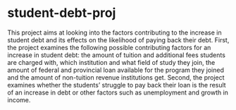 # student-debt-proj
This project aims at looking into the factors contributing to the increase in student debt and its effects on the likelihood of paying back their debt. First, the project examines the following possible contributing factors for an increase in student debt: the amount of tuition and additional fees students are charged with, which institution and what field of study they join,  the amount of federal and provincial loan available for the program they joined and the amount of non-tuition revenue institutions get. Second, the project examines whether the students’ struggle  to pay back their loan is the result of an increase in debt or other factors such as unemployment and growth in income. 
